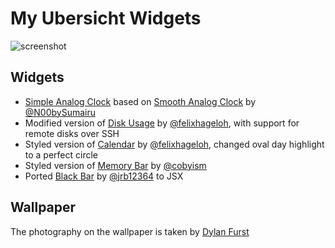 # My Ubersicht Widgets

![screenshot](./screenshot.png)

## Widgets

- [Simple Analog Clock](https://github.com/viktorstrate/simple-analog-clock) based on [Smooth Analog Clock](https://github.com/N00bySumairu/SmoothAnalogClock.widget)
by [@N00bySumairu](https://github.com/N00bySumairu)
- Modified version of [Disk Usage](https://github.com/felixhageloh/uebersicht-widgets/tree/master/disk-usage) by [@felixhageloh](https://github.com/felixhageloh), with support for remote disks over SSH
- Styled version of [Calendar](https://github.com/felixhageloh/uebersicht-widgets/tree/master/calendar) by [@felixhageloh](https://github.com/felixhageloh), changed oval day highlight to a perfect circle
- Styled version of [Memory Bar](https://github.com/cobyism/ubersicht-memory-bar) by [@cobyism](https://github.com/cobyism)
- Ported [Black Bar](https://github.com/jrb12364/Black-Bar-Widget) by [@jrb12364](https://github.com/jrb12364/Black-Bar-Widget) to JSX

## Wallpaper

The photography on the wallpaper is taken by [Dylan Furst](http://www.dylanfurstphoto.com/portfolio-1/a2jipzd42a612qhekydlteyjjuwju0)